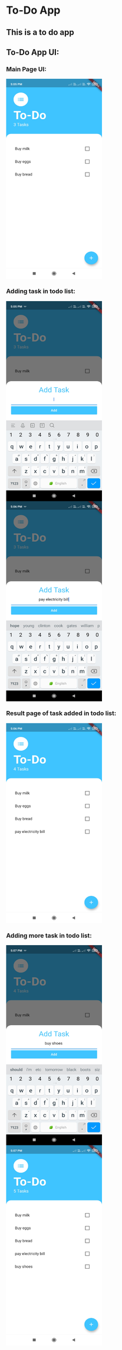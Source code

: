 # To-Do App

## This is a to do app


## To-Do App UI:

### Main Page UI:

<div>
  <img src="images/1.jpg" width="260" height="540" align="center">
</div>


### Adding task in todo list:

<div>
  <img src="images/2.jpg" width="260" height="540" align="left">
  <img src="images/3.jpg" width="260" height="540" align="center">
</div>

### Result page of task added in todo list:

<div>
  <img src="images/4.jpg" width="260" height="540" align="center">
</div>

### Adding more task in todo list:

<div>
  <img src="images/5.jpg" width="260" height="540" align="left">
  <img src="images/6.jpg" width="260" height="540" align="center">
</div>



